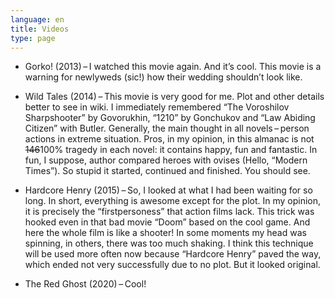 ```yaml
---
language: en
title: Videos
type: page
---
```


- Gorko! (2013) – I watched this movie again. And it’s cool. This movie is a warning for newlyweds
  (sic!) how their wedding shouldn’t look like.

- Wild Tales (2014) – This movie is very good for me. Plot and other details better to see in wiki.
  I immediately remembered “The Voroshilov Sharpshooter” by Govorukhin, “1210” by Gonchukov and “Law
  Abiding Citizen” with Butler. Generally, the main thought in all novels – person actions in
  extreme situation. Pros, in my opinion, in this almanac is not ~~146~~100% tragedy in each novel:
  it contains happy, fun and fantastic. In fun, I suppose, author compared heroes with ovises
  (Hello, “Modern Times”). So stupid it started, continued and finished. You should see.

- Hardcore Henry (2015) – So, I looked at what I had been waiting for so long. In short, everything
  is awesome except for the plot. In my opinion, it is precisely the “firstpersoness” that action
  films lack. This trick was hooked even in that bad movie “Doom” based on the cool game. And here
  the whole film is like a shooter! In some moments my head was spinning, in others, there was too
  much shaking. I think this technique will be used more often now because “Hardcore Henry” paved
  the way, which ended not very successfully due to no plot. But it looked original.

- The Red Ghost (2020) – Cool!
